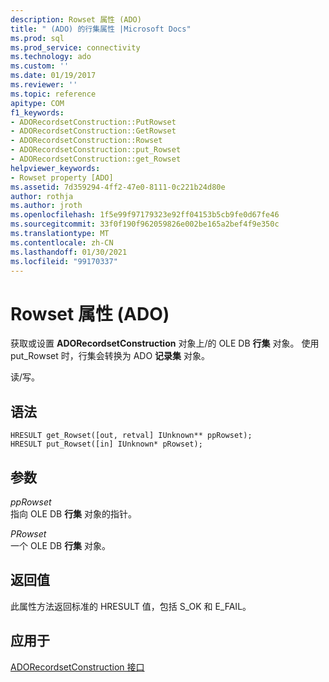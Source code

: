 ```yaml
---
description: Rowset 属性 (ADO)
title: " (ADO) 的行集属性 |Microsoft Docs"
ms.prod: sql
ms.prod_service: connectivity
ms.technology: ado
ms.custom: ''
ms.date: 01/19/2017
ms.reviewer: ''
ms.topic: reference
apitype: COM
f1_keywords:
- ADORecordsetConstruction::PutRowset
- ADORecordsetConstruction::GetRowset
- ADORecordsetConstruction::Rowset
- ADORecordsetConstruction::put_Rowset
- ADORecordsetConstruction::get_Rowset
helpviewer_keywords:
- Rowset property [ADO]
ms.assetid: 7d359294-4ff2-47e0-8111-0c221b24d80e
author: rothja
ms.author: jroth
ms.openlocfilehash: 1f5e99f97179323e92ff04153b5cb9fe0d67fe46
ms.sourcegitcommit: 33f0f190f962059826e002be165a2bef4f9e350c
ms.translationtype: MT
ms.contentlocale: zh-CN
ms.lasthandoff: 01/30/2021
ms.locfileid: "99170337"
---
```

# <a name="rowset-property-ado"></a>Rowset 属性 (ADO)
获取或设置 **ADORecordsetConstruction** 对象上/的 OLE DB **行集** 对象。 使用 put_Rowset 时，行集会转换为 ADO **记录集** 对象。  
  
 读/写。  
  
## <a name="syntax"></a>语法  
  
```  
HRESULT get_Rowset([out, retval] IUnknown** ppRowset);  
HRESULT put_Rowset([in] IUnknown* pRowset);  
```  
  
## <a name="parameters"></a>参数  
 *ppRowset*  
 指向 OLE DB **行集** 对象的指针。  
  
 *PRowset*  
 一个 OLE DB **行集** 对象。  
  
## <a name="return-values"></a>返回值  
 此属性方法返回标准的 HRESULT 值，包括 S_OK 和 E_FAIL。  
  
## <a name="applies-to"></a>应用于  
 [ADORecordsetConstruction 接口](./adorecordsetconstruction-interface.md)